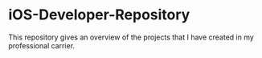 # iOS-Developer-Repository
This repository gives an overview of the projects that I have created in my professional carrier.
